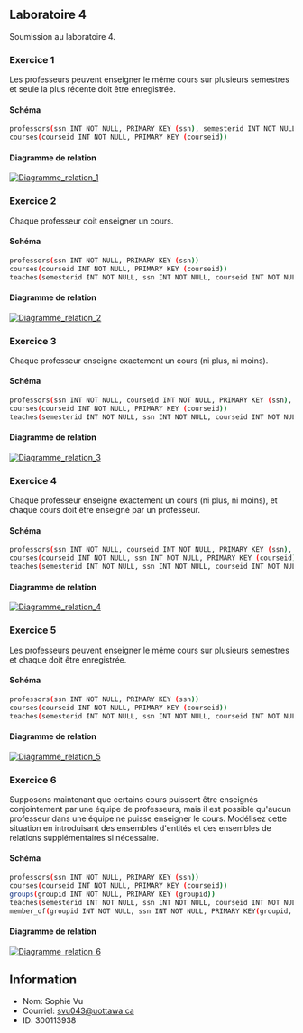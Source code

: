 ## Laboratoire 4
Soumission au laboratoire 4.

### Exercice 1
Les professeurs peuvent enseigner le même cours sur plusieurs semestres et seule la plus récente doit être enregistrée.
#### Schéma
```sh
professors(ssn INT NOT NULL, PRIMARY KEY (ssn), semesterid INT NOT NULL)
courses(courseid INT NOT NULL, PRIMARY KEY (courseid))
```
#### Diagramme de relation
[![Diagramme_relation_1](https://github.com/vusophie/csi2532_playground/blob/lab04/Diagramme_relation_1.png)](https://github.com/vusophie/csi2532_playground/tree/lab04)

### Exercice 2
Chaque professeur doit enseigner un cours.
#### Schéma
```sh
professors(ssn INT NOT NULL, PRIMARY KEY (ssn))
courses(courseid INT NOT NULL, PRIMARY KEY (courseid))
teaches(semesterid INT NOT NULL, ssn INT NOT NULL, courseid INT NOT NULL, PRIMARY KEY (ssn, courseid), FOREIGN KEY ssn REFERENCES professors, FOREIGN KEY courseid REFERENCES courses)
```
#### Diagramme de relation
[![Diagramme_relation_2](https://github.com/vusophie/csi2532_playground/blob/lab04/Diagramme_relation_2.png)](https://github.com/vusophie/csi2532_playground/tree/lab04)

### Exercice 3
Chaque professeur enseigne exactement un cours (ni plus, ni moins).
#### Schéma
```sh
professors(ssn INT NOT NULL, courseid INT NOT NULL, PRIMARY KEY (ssn), FOREIGN KEY courseid REFERENCES courses (courseid))
courses(courseid INT NOT NULL, PRIMARY KEY (courseid))
teaches(semesterid INT NOT NULL, ssn INT NOT NULL, courseid INT NOT NULL, PRIMARY KEY (ssn, courseid), FOREIGN KEY ssn REFERENCES professors, FOREIGN KEY courseid REFERENCES courseid)
```
#### Diagramme de relation
[![Diagramme_relation_3](https://github.com/vusophie/csi2532_playground/blob/lab04/Diagramme_relation_3.png)](https://github.com/vusophie/csi2532_playground/tree/lab04)

### Exercice 4
Chaque professeur enseigne exactement un cours (ni plus, ni moins), et chaque cours doit être enseigné par un professeur.
#### Schéma
```sh
professors(ssn INT NOT NULL, courseid INT NOT NULL, PRIMARY KEY (ssn), FOREIGN KEY courseid REFERENCES courses (courseid))
courses(courseid INT NOT NULL, ssn INT NOT NULL, PRIMARY KEY (courseid), FOREIGN KEY ssn REFERENCES professors (ssn))
teaches(semesterid INT NOT NULL, ssn INT NOT NULL, courseid INT NOT NULL, PRIMARY KEY (ssn, courseid), FOREIGN KEY ssn REFERENCES professors, FOREIGN KEY courseid REFERENCES courseid)
```
#### Diagramme de relation
[![Diagramme_relation_4](https://github.com/vusophie/csi2532_playground/blob/lab04/Diagramme_relation_4.png)](https://github.com/vusophie/csi2532_playground/tree/lab04)

### Exercice 5
Les professeurs peuvent enseigner le même cours sur plusieurs semestres et chaque doit être enregistrée.
#### Schéma
```sh
professors(ssn INT NOT NULL, PRIMARY KEY (ssn))
courses(courseid INT NOT NULL, PRIMARY KEY (courseid))
teaches(semesterid INT NOT NULL, ssn INT NOT NULL, courseid INT NOT NULL, PRIMARY KEY (semesterid), FOREIGN KEY ssn REFERENCES professors (smesterid), FOREIGN KEY courseid REFERENCES courses (courseid))
```
#### Diagramme de relation
[![Diagramme_relation_5](https://github.com/vusophie/csi2532_playground/blob/lab04/Diagramme_relation_5.png)](https://github.com/vusophie/csi2532_playground/tree/lab04)

### Exercice 6
Supposons maintenant que certains cours puissent être enseignés conjointement par une équipe de professeurs, mais il est possible qu'aucun professeur dans une équipe ne puisse enseigner le cours. Modélisez cette situation en introduisant des ensembles d'entités et des ensembles de relations supplémentaires si nécessaire.
#### Schéma
```sh
professors(ssn INT NOT NULL, PRIMARY KEY (ssn))
courses(courseid INT NOT NULL, PRIMARY KEY (courseid))
groups(groupid INT NOT NULL, PRIMARY KEY (groupid))
teaches(semesterid INT NOT NULL, ssn INT NOT NULL, courseid INT NOT NULL, PRIMARY KEY (ssn, courseid), FOREIGN KEY ssn REFERENCES professors (smesterid), FOREIGN KEY courseid REFERENCES courses (courseid))
member_of(groupid INT NOT NULL, ssn INT NOT NULL, PRIMARY KEY(groupid, ssn), FOREIGN KEY groupid REFERENCES groups, FOREIGN KEY ssn REFERENCES professors)
```
#### Diagramme de relation
[![Diagramme_relation_6](https://github.com/vusophie/csi2532_playground/blob/lab04/Diagramme_relation_6.png)](https://github.com/vusophie/csi2532_playground/tree/lab04)

## Information
* Nom: Sophie Vu
* Courriel: svu043@uottawa.ca
* ID: 300113938

